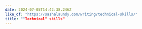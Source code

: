 ```yaml
---
date: 2024-07-05T14:42:38.246Z
like_of: "https://sashalaundy.com/writing/technical-skills/"
title: ""Technical" skills"
---
```

